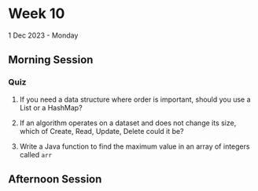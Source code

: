 # Week 10
1 Dec 2023 - Monday

## Morning Session

### 
### Quiz

1. If you need a data structure where order is important, should you use a List or a HashMap?

2. If an algorithm operates on a dataset and does not change its size, which of Create, Read, Update, Delete could it be?

3. Write a Java function to find the maximum value in an array of integers called `arr`

## Afternoon Session
